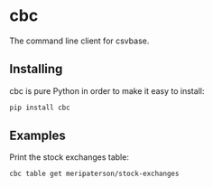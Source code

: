 # cbc

The command line client for csvbase.

## Installing

cbc is pure Python in order to make it easy to install:

```python
pip install cbc
```

## Examples

Print the stock exchanges table:

```shell
cbc table get meripaterson/stock-exchanges
```
